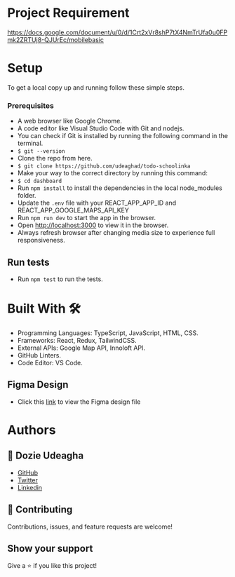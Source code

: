 # Project Requirement
https://docs.google.com/document/u/0/d/1Crt2xVr8shP7tX4NmTrUfa0u0FPmk2ZRTUj8-QJUrEc/mobilebasic

# Setup
To get a local copy up and running follow these simple steps.

### Prerequisites
- A web browser like Google Chrome.
- A code editor like Visual Studio Code with Git and nodejs.
- You can check if Git is installed by running the following command in the terminal.
- `$ git --version`
- Clone the repo from here.
- `$ git clone https://github.com/udeaghad/todo-schoolinka`
- Make your way to the correct directory by running this command:
- `$ cd dashboard`
- Run `npm install` to install the dependencies in the local node_modules folder.
- Update the `.env` file with your REACT_APP_APP_ID and REACT_APP_GOOGLE_MAPS_API_KEY 
- Run `npm run dev` to start the app in the browser.
- Open [http://localhost:3000](http://localhost:3000) to view it in the browser.
- Always refresh browser after changing media size to experience full responsiveness.

## Run tests
- Run `npm test` to run the tests.

# Built With 🛠️
- Programming Languages: TypeScript, JavaScript, HTML, CSS.
- Frameworks: React, Redux, TailwindCSS.
- External APIs: Google Map API, Innoloft API.
- GitHub Linters.
- Code Editor: VS Code.

## Figma Design
- Click this [link]( https://www.figma.com/file/7j5ekdOJWPNOr41LwtPuJw/To-Do?type=design&node-id=0-1&mode=design&t=5m44cUoPBWtc0lrr-0) to view the Figma design file

# Authors
## 👤 Dozie Udeagha
- [GitHub](https://github.com/udeaghad)
- [Twitter](https://twitter.com/theodoz)
- [Linkedin](https://www.linkedin.com/in/)


## 🤝 Contributing
Contributions, issues, and feature requests are welcome!

## Show your support
Give a ⭐️ if you like this project!